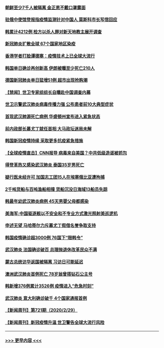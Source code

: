 #### [朝鲜至少7千人被隔离 金正恩不戴口罩露面](../pages/prog202/a102789690.md?t=03021802) 
#### [驻俄中使馆登报指疫情监测针对中国人 莫斯科市长写信回应](../pages/prog202/a102789539.md?t=03021802) 
#### [韩累计4212例 检方以杀人罪对新天地教主展开调查](../pages/prog202/a102789506.md?t=03021802) 
#### [新冠肺炎扩散全球 67个国家地区染疫](../pages/prog202/a102789431.md?t=03021802) 
#### [香港学者打脸谭德塞：疫情技术上已全球大流行](../pages/prog202/a102789379.md?t=03021802) 
#### [韩国单日确诊再创新高  伊朗被曝至少死亡210人](../pages/prog202/a102789359.md?t=03021802) 
#### [德国新冠肺炎单日猛增51例 超市出现抢购潮](../pages/prog202/a102789347.md?t=03021802) 
#### [【禁闻】世卫专家组组长自曝赴中国调查内幕](../pages/prog202/a102789368.md?t=03021802) 
#### [世卫示警武汉肺炎病毒传播力强 公布患者前10大典型症状](../pages/prog202/a102789301.md?t=03021802) 
#### [首现武汉肺源死亡病例 华盛顿州宣布进入紧急状态](../pages/prog202/a102789291.md?t=03021802) 
#### [前内政部长慕尤丁就任首相 大马政坛迷局未解](../pages/prog202/a102789269.md?t=03021802) 
#### [韩国新冠疫情持续 采取更多抗疫紧急措施](../pages/prog202/a102789266.md?t=03021802) 
#### [【全球疫情直击】CNN报导 病毒来自美国？中共低级造谣被抓包](../pages/prog202/a102789223.md?t=03021802) 
#### [得登革热又感染武汉肺炎 泰国35岁男死亡](../pages/prog202/a102789200.md?t=03021802) 
#### [疑行医未经许可  加国志工团15人在埃塞俄比亚遭拘捕](../pages/prog202/a102789152.md?t=03021802) 
#### [2千吨货船与百吨渔船相撞 货船沉没日海域13船员失踪](../pages/prog202/a102789137.md?t=03021802) 
#### [韩最年幼武汉肺炎病例 45天男婴父母都感染](../pages/prog202/a102789132.md?t=03021802) 
#### [美海军:中国驱逐舰以不安全和不专业方式激光照射美巡逻机](../pages/prog202/a102787960.md?t=03021802) 
#### [申述无望 马哈蒂尔力斥慕尤丁假借名誉争取支持](../pages/prog202/a102789089.md?t=03021802) 
#### [韩国疫情确诊超3000例 76国下“限韩令”](../pages/prog202/a102789071.md?t=03021802) 
#### [武汉肺炎 法国确诊破百 总理抛退休改革民众不满](../pages/prog202/a102789066.md?t=03021802) 
#### [蒙古总统访华返国被隔离 习访日可能延迟](../pages/prog202/a102789038.md?t=03021802) 
#### [澳洲武汉肺炎首例死亡 78岁翁曾搭钻石公主号](../pages/prog202/a102789059.md?t=03021802) 
#### [韩新增376例累计3526例 疫情进入“危急时刻”](../pages/prog202/a102789048.md?t=03021802) 
#### [武汉肺炎 意大利确诊破千 4个国家通报首例](../pages/prog202/a102789033.md?t=03021802) 
#### [【新闻周刊】第721期（2020/2/29）](../pages/prog202/a102788990.md?t=03021802) 
#### [【新闻周刊】新冠疫情升温 世卫警告全球大流行风险](../pages/prog202/a102788932.md?t=03021802) 

----
#### [ >>> 更早内容 <<< ](../indexes/prog202-earlier.md)
